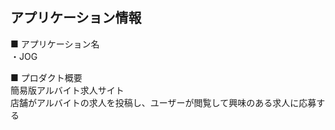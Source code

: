 ## アプリケーション情報

■ アプリケーション名<br />
・JOG<br />

■ プロダクト概要<br />
簡易版アルバイト求人サイト<br />
店舗がアルバイトの求人を投稿し、ユーザーが閲覧して興味のある求人に応募する<br />

